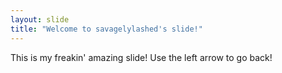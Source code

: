 ```yaml
---
layout: slide
title: "Welcome to savagelylashed's slide!"
---
```

This is my freakin' amazing slide!
Use the left arrow to go back!
